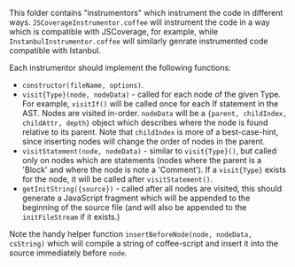 This folder contains "instrumentors" which instrument the code in different ways.
`JSCoverageInstrumentor.coffee` will instrument the code in a way which is compatible with
JSCoverage, for example, while `InstanbulInstrumentor.coffee` will similarly genrate
instrumented code compatible with Istanbul.

Each instrumentor should implement the following functions:

* `constructor(fileName, options)`.
* `visit{Type}(node, nodeData)` - called for each node of the given Type.  For example, `visitIf()`
  will be called once for each If statement in the AST.  Nodes are visited in-order.
  `nodeData` will be a `{parent, childIndex, childAttr, depth}` object which describes where the
  node is found relative to its parent.  Note that `childIndex` is more of a best-case-hint, since
  inserting nodes will change the order of nodes in the parent.
* `visitStatement(node, nodeData)` - similar to `visit{Type}()`, but called only on nodes which
  are statements (nodes where the parent is a 'Block' and where the node is note a 'Comment').
  If a `visit{Type}` exists for the node, it will be called after `visitStatement()`.
* `getInitString({source})` - called after all nodes are visited, this should generate a JavaScript
  fragment which will be appended to the beginning of the source file (and will also be appended to
  the `initFileStream` if it exists.)

Note the handy helper function `insertBeforeNode(node, nodeData, csString)` which will compile a
string of coffee-script and insert it into the source immediately before `node`.